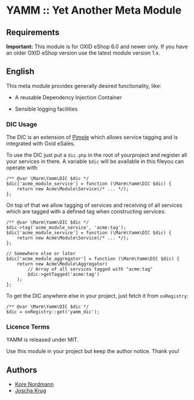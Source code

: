 # YAMM :: Yet Another Meta Module # 

## Requirements ##

**Important:** This module is for OXID eShop 6.0 and newer only. If you have an older OXID eShop version
use the latest module version 1.x. 

## English ##

This meta module provides generally desired functionality, like:

* A reusable Dependency Injection Container

* Sensible logging facilities

### DIC Usage ###

The DIC is an extension of [Pimple](http://pimple.sensiolabs.org/) which allows
service tagging and is integrated with Oxid eSales.

To use the DIC just put a `dic.php` in the root of yourproject and register all
your services in there. A variable `$dic` will be available in this fileyou can
operate with:

```
/** @var \Marm\Yamm\DIC $dic */
$dic['acme_module_service'] = function (\Marm\Yamm\DIC $dic) {
    return new Acme\Module\Service(/* ... */);
};
```

On top of that we allow tagging of services and receiving of all services which
are tagged with a defined tag when constructing services:

```
/** @var \Marm\Yamm\DIC $dic */
$dic->tag('acme_module_service', 'acme:tag');
$dic['acme_module_service'] = function (\Marm\Yamm\DIC $dic) {
    return new Acme\Module\Service(/* ... */);
};

// Somewhere else or later
$dic['acme_module_aggregator'] = function (\Marm\Yamm\DIC $dic) {
    return new Acme\Module\Aggregator(
        // Array of all services tagged with "acme:tag"
        $dic->getTagged('acme:tag')
    );
};
```

To get the DIC anywhere else in your project, just fetch it from `oxRegistry`:

```
/** @var \Marm\Yamm\DIC $dic */
$dic = oxRegistry::get('yamm_dic');
```

### Licence Terms ###

YAMM is released under MIT.

Use this module in your project but keep the author notice. Thank you!


## Authors ##
* [Kore Nordmann](https://qafoo.com)
* [Joscha Krug](http://www.marmalade.de)

